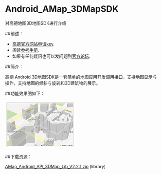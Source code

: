 Android_AMap_3DMapSDK
=====================

对高德地图3D地图SDK进行介绍

##前述：
 
- [高德官方网站申请key](http://id.amap.com/?ref=http%3A%2F%2Fapi.amap.com%2Fkey%2F).
- 阅读[参考手册](http://api.amap.com/Public/reference/Android%20API%20v2/).
- 如果有任何疑问也可以发问题到[官方论坛](http://bbs.amap.com/forum.php?gid=1).

##简介：

高德 Android 3D地图SDK是一套简单的地图应用开发调用接口，支持地图显示与操作，支持地图的倾斜与旋转和3D建筑物的展示。

##功能效果图如下： 

![Screenshot](https://raw.githubusercontent.com/amapapi/Android_AMap_3DMapSDK/master/3D%E5%9C%B0%E5%9B%BE.jpg)

##下载资源：

[AMap_Android_API_3DMap_Lib_V2.2.1.zip](http://developer.amap.com/wp-content/uploads/2014/06/AMap_Android_API_3DMap_Lib_V2.2.1.zip) (library)

